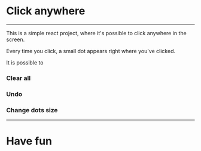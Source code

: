 # Click anywhere

<hr />

<p>This is a simple react project, where it's possible to click anywhere in the screen.</p>
<p>Every time you click, a small dot appears right where you've clicked.</p>
<p>It is possible to</p>
<h3>Clear all</h3>
<h3>Undo</h3>
<h3>Change dots size</h3>

<hr />

# Have fun
